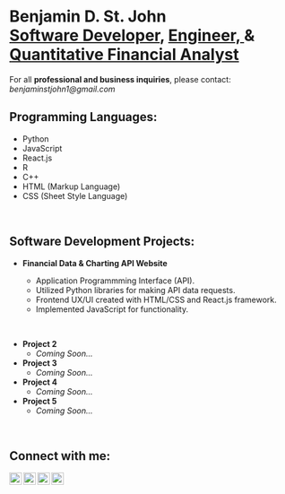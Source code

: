<h1>Benjamin D. St. John<br/><a href="https://github.com/sanctusjack">Software Developer</a>,  <a href="https://www.linkedin.com/in/benjamin-st-john-353a85278/">Engineer, </a> & <a href="https://www.linkedin.com/in/benjamin-st-john-353a85278/">Quantitative Financial Analyst</a></h1>
For all <b>professional and business inquiries</b>, please contact: </b><i>benjaminstjohn1@gmail.com</i>


<h2>Programming Languages:</h2>

  - Python
  - JavaScript
  - React.js
  - R
  - C++
  - HTML (Markup Language)
  - CSS (Sheet Style Language)

<br>

<h2>Software Development Projects:</h2>


- <b>Financial Data & Charting API Website</b>

  - Application Programmming Interface (API).
  - Utilized Python libraries for making API data requests.
  - Frontend UX/UI created with HTML/CSS and React.js framework.
  - Implemented JavaScript for functionality.
 
<br>

- <b>Project 2</b>
  - <i>Coming Soon...</i>
- <b>Project 3</b>
  - <i>Coming Soon...</i>
- <b>Project 4</b>
  - <i>Coming Soon...</i>
- <b>Project 5</b>
  - <i>Coming Soon...</i>
  
<br>

<h2>Connect with me:</h2>

[<img align="left" alt="BenQuant | YouTube" width="22px" src="https://cdn.jsdelivr.net/npm/simple-icons@v3/icons/youtube.svg" />][youtube]
[<img align="left" alt="BenQuant | Twitter" width="22px" src="https://cdn.jsdelivr.net/npm/simple-icons@v3/icons/twitter.svg" />][twitter]
[<img align="left" alt="BenQuant | LinkedIn" width="22px" src="https://cdn.jsdelivr.net/npm/simple-icons@v3/icons/linkedin.svg" />][linkedin]
[<img align="left" alt="BenQuant | Instagram" width="22px" src="https://cdn.jsdelivr.net/npm/simple-icons@v3/icons/instagram.svg" />][instagram]

[twitter]: https://www.linkedin.com/in/benjamin-st-john-353a85278/
[youtube]: https://www.linkedin.com/in/benjamin-st-john-353a85278/
[instagram]: https://www.instagram.com/benstjohnn/
[linkedin]: https://www.linkedin.com/in/benjamin-st-john-353a85278/
